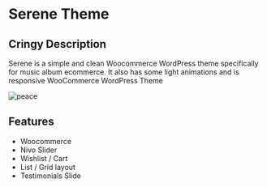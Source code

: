 # Serene Theme

## Cringy Description

Serene is a simple and clean Woocommerce WordPress theme specifically for music album ecommerce. It also has some light animations and is responsive WooCommerce WordPress Theme

![peace](https://user-images.githubusercontent.com/55370617/107038317-4ceb3c80-67f7-11eb-9e66-46d7fd67d6a5.png)

## Features

- Woocommerce
- Nivo Slider
- Wishlist / Cart
- List / Grid layout
- Testimonials Slide
